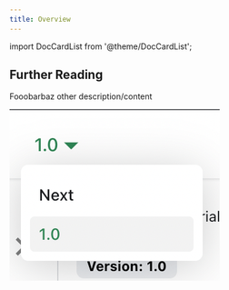 ```yaml
---
title: Overview
---
```


import DocCardList from '@theme/DocCardList';

<DocCardList/>

## Further Reading

Fooobarbaz other description/content

![alt text](../../guides/tutorial-extras/img/docsVersionDropdown.png)
